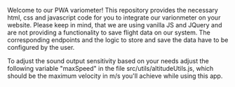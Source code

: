 Welcome to our PWA variometer!
This repository provides the necessary html, css and javascript code for you to integrate our varionmeter on your website. Please keep in mind, that we are using vanilla JS and JQuery and are not providing a functionality to save flight data on our system. The corresponding endpoints and the logic to store and save the data have to be configured by the user.

To adjust the sound output sensitivity based on your needs adjust the following variable "maxSpeed" in the file src/utils/altitudeUtils.js, which should be the maximum velocity in m/s you'll achieve while using this app.
